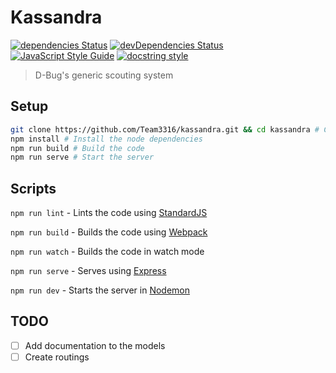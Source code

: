 # Kassandra 
[![dependencies Status](https://img.shields.io/david/Team3316/kassandra.svg?colorB=blue&style=flat-square)](https://david-dm.org/Team3316/kassandra) 
[![devDependencies Status](https://img.shields.io/david/dev/Team3316/kassandra.svg?colorB=blue&style=flat-square)](https://david-dm.org/Team3316/kassandra?type=dev) 
[![JavaScript Style Guide](https://img.shields.io/badge/code_style-standard-blue.svg?style=flat-square)](https://standardjs.com) 
[![docstring style](https://img.shields.io/badge/docstring%20style-jsdocs-blue.svg?style=flat-square)](http://usejsdoc.org/)
>D-Bug's generic scouting system

## Setup

```Bash
git clone https://github.com/Team3316/kassandra.git && cd kassandra # Clone the repository and change directory
npm install # Install the node dependencies
npm run build # Build the code
npm run serve # Start the server
```

## Scripts
`npm run lint` - Lints the code using [StandardJS](https://standardjs.com/)

`npm run build` - Builds the code using [Webpack](https://webpack.js.org/)

`npm run watch` - Builds the code in watch mode

`npm run serve` - Serves using [Express](https://expressjs.com/)

`npm run dev` - Starts the server in [Nodemon](https://nodemon.io/) 

## TODO
 - [ ] Add documentation to the models
 - [ ] Create routings